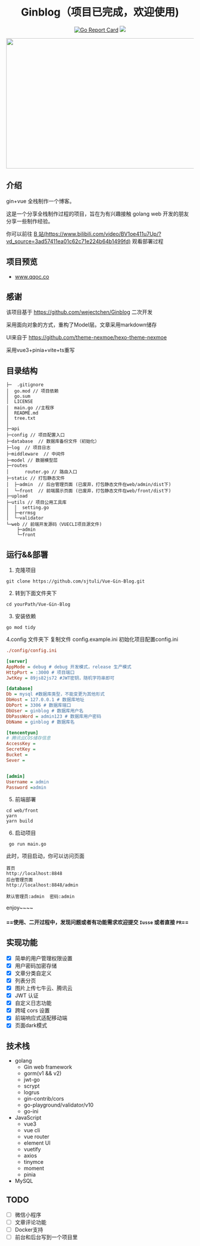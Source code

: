 <div align="center">

# Ginblog（项目已完成，欢迎使用)

</div>

<div align="center">

[![Go Report Card](https://goreportcard.com/badge/github.com/wejectchen/ginblog)](https://goreportcard.com/report/github.com/wejectchen/ginblog)
![](https://img.shields.io/badge/Go-Package-blue)</a>

</div>

<div align="center">
<img  src="https://s1.328888.xyz/2022/08/13/Tl95d.jpg" width="600" height="350"/>
</div>


## 介绍

gin+vue 全栈制作一个博客。

这是一个分享全栈制作过程的项目，旨在为有兴趣接触 golang web 开发的朋友分享一些制作经验。

你可以前往 [B 站(https://www.bilibili.com/video/BV1oe411u7Up/?vd_source=3ad57411ea01c62c71e224b64b1499fd)](https://www.bilibili.com/video/BV1oe411u7Up/?vd_source=3ad57411ea01c62c71e224b64b1499fd)
观看部署过程

## 项目预览

- www.qqoc.co

## 感谢
该项目基于 https://github.com/wejectchen/Ginblog 二次开发

采用面向对象的方式，重构了Model层。文章采用markdown储存

UI来自于 https://github.com/theme-nexmoe/hexo-theme-nexmoe

采用vue3+pinia+vite+ts重写

## 目录结构

```shell
├─  .gitignore
│  go.mod // 项目依赖
│  go.sum
│  LICENSE
│  main.go //主程序
│  README.md
│  tree.txt
│          
├─api         
├─config // 项目配置入口   
├─database  // 数据库备份文件（初始化）
├─log  // 项目日志
├─middleware  // 中间件
├─model // 数据模型层
├─routes
│      router.go // 路由入口    
├─static // 打包静态文件
│  ├─admin  // 后台管理页面 (已废弃，打包静态文件在web/admin/dist下)         
│  └─front  // 前端展示页面 (已废弃，打包静态文件在web/front/dist下) 
├─upload   
├─utils // 项目公用工具库
│  │  setting.go 
│  ├─errmsg   
│  └─validator         
└─web // 前端开发源码（VUECLI项目源文件)
    ├─admin             
    └─front
```

## 运行&&部署

1. 克隆项目
```shell
git clone https://github.com/sjtuli/Vue-Gin-Blog.git
```

2. 转到下面文件夹下

```shell
cd yourPath/Vue-Gin-Blog
```

3. 安装依赖

```
go mod tidy
```

4.config 文件夹下
复制文件 config.example.ini
初始化项目配置config.ini

```ini
./config/config.ini

[server]
AppMode = debug # debug 开发模式，release 生产模式
HttpPort = :3000 # 项目端口
JwtKey = 89js82js72 #JWT密钥，随机字符串即可

[database]
Db = mysql #数据库类型，不能变更为其他形式
DbHost = 127.0.0.1 # 数据库地址
DbPort = 3306 # 数据库端口
DbUser = ginblog # 数据库用户名
DbPassWord = admin123 # 数据库用户密码
DbName = ginblog # 数据库名

[tencentyun]
# 腾讯云COS储存信息
AccessKey =
SecretKey =
Bucket =
Sever =


[admin]
Username = admin
Password =admin
```

5. 前端部署
```shell
cd web/front
yarn
yarn build
```

6. 启动项目

```shell
 go run main.go
```

此时，项目启动，你可以访问页面

```shell
首页
http://localhost:8848
后台管理页面
http://localhost:8848/admin

默认管理员:admin  密码:admin
```

enjoy~~~~

#### ==使用、二开过程中，发现问题或者有功能需求欢迎提交 `Iusse` 或者直接 `PR`==

## 实现功能

- [x] 简单的用户管理权限设置
- [x] 用户密码加密存储
- [x]  文章分类自定义
- [x]  列表分页
- [x] 图片上传七牛云、腾讯云
- [x]  JWT 认证
- [x] 自定义日志功能
- [x]  跨域 cors 设置
-[x] 前端响应式适配移动端
- [x] 页面dark模式

## 技术栈

- golang
    - Gin web framework
    - gorm(v1 && v2)
    - jwt-go
    - scrypt
    - logrus
    - gin-contrib/cors
    - go-playground/validator/v10
    - go-ini
- JavaScript
    - vue3
    - vue cli
    - vue router
    - element UI 
    - vuetify
    - axios
    - tinymce
    - moment
    - pinia
- MySQL

## TODO
- [ ] 微信小程序
- [ ] 文章评论功能
- [ ] Docker支持
- [ ] 前台和后台写到一个项目里